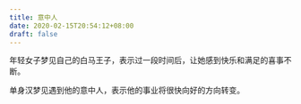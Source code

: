 ```yaml
---
title: 意中人
date: 2020-02-15T20:54:12+08:00
draft: false
---
```


年轻女子梦见自己的白马王子，表示过一段时间后，让她感到快乐和满足的喜事不断。

单身汉梦见遇到他的意中人，表示他的事业将很快向好的方向转变。

